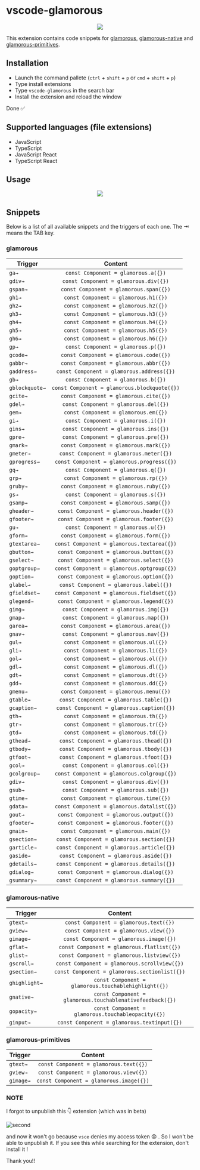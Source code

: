 # vscode-glamorous

<p align="center">
  <img src="https://i.gyazo.com/73172dd1838c9275fbe1d94b9abebd8d.png" />
</p>

This extension contains code snippets for [glamorous](https://github.com/paypal/glamorous), [glamorous-native](https://github.com/robinpowered/glamorous-native) and [glamorous-primitives](https://github.com/nitin42/glamorous-primitives).

## Installation
* Launch the command pallete (`ctrl` + `shift` + `p` or `cmd` + `shift` + `p`)
* Type install extensions
* Type `vscode-glamorous` in the search bar
* Install the extension and reload the window

Done ✅

## Supported languages (file extensions)
* JavaScript
* TypeScript
* JavaScript React
* TypeScript React

## Usage

<p align="center">
  <img src="http://g.recordit.co/kUCqzUMdYX.gif" />
</p>

## Snippets
Below is a list of all available snippets and the triggers of each one. The ⇥ means the TAB key.
### glamorous

| Trigger        | Content      |
| ------------- |:-------------:|
| `ga→`      | `const Component = glamorous.a({})` |
| `gdiv→`      | `const Component = glamorous.div({})` |
| `gspan→`      | `const Component = glamorous.span({})` |
| `gh1→`      | `const Component = glamorous.h1({})` |
| `gh2→`      | `const Component = glamorous.h2({})` |
| `gh3→`      | `const Component = glamorous.h3({})` |
| `gh4→`      | `const Component = glamorous.h4({})` |
| `gh5→`      | `const Component = glamorous.h5({})` |
| `gh6→`      | `const Component = glamorous.h6({})` |
| `gp→`      | `const Component = glamorous.p({})` |
| `gcode→`      | `const Component = glamorous.code({})` |
| `gabbr→`      | `const Component = glamorous.abbr({})` |
| `gaddress→`      | `const Component = glamorous.address({})` |
| `gb→`      | `const Component = glamorous.b({})` |
| `gblockquote→`      | `const Component = glamorous.blockquote({})` |
| `gcite→`     | `const Component = glamorous.cite({})` |
| `gdel→`      | `const Component = glamorous.del({})` |
| `gem→`      | `const Component = glamorous.em({})` |
| `gi→`     | `const Component = glamorous.i({})` |
| `gins→`      | `const Component = glamorous.ins({})` |
| `gpre→`      | `const Component = glamorous.pre({})` |
| `gmark→`      | `const Component = glamorous.mark({})` |
| `gmeter→`        | `const Component = glamorous.meter({})` |
| `gprogress→`      | `const Component = glamorous.progress({})` |
| `gq→`      | `const Component = glamorous.q({})` |
| `grp→`      | `const Component = glamorous.rp({})` |
| `gruby→`      | `const Component = glamorous.ruby({})` |
| `gs→`      | `const Component = glamorous.s({})` |
| `gsamp→`      | `const Component = glamorous.samp({})` |
| `gheader→`      | `const Component = glamorous.header({})` |
| `gfooter→`      | `const Component = glamorous.footer({})` |
| `gu→`      | `const Component = glamorous.u({})` |
| `gform→`      | `const Component = glamorous.form({})` |
| `gtextarea→`      | `const Component = glamorous.textarea({})` |
| `gbutton→`      | `const Component = glamorous.button({})` |
| `gselect→`     | `const Component = glamorous.select({})` |
| `goptgroup→`      | `const Component = glamorous.optgroup({})` |
| `goption→`      | `const Component = glamorous.option({})` |
| `glabel→`      | `const Component = glamorous.label({})` |
| `gfieldset→`      | `const Component = glamorous.fieldset({})` |
| `glegend→`      | `const Component = glamorous.legend({})` |
| `gimg→`      | `const Component = glamorous.img({})` |
| `gmap→`     | `const Component = glamorous.map({})` |
| `garea→`      | `const Component = glamorous.area({})` |
| `gnav→`      | `const Component = glamorous.nav({})` |
| `gul→`      | `const Component = glamorous.ul({})` |
| `gli→`      | `const Component = glamorous.li({})` |
| `gol→`      | `const Component = glamorous.ol({})` |
| `gdl→`      | `const Component = glamorous.dl({})` |
| `gdt→`      | `const Component = glamorous.dt({})` |
| `gdd→`      | `const Component = glamorous.dd({})` |
| `gmenu→`      | `const Component = glamorous.menu({})` |
| `gtable→`      | `const Component = glamorous.table({})` |
| `gcaption→`      | `const Component = glamorous.caption({})` |
| `gth→`      | `const Component = glamorous.th({})` |
| `gtr→`      | `const Component = glamorous.tr({})` |
| `gtd→`      | `const Component = glamorous.td({})` |
| `gthead→`      | `const Component = glamorous.thead({})` |
| `gtbody→`      | `const Component = glamorous.tbody({})` |
| `gtfoot→`      | `const Component = glamorous.tfoot({})` |
| `gcol→`      | `const Component = glamorous.col({})` |
| `gcolgroup→`      | `const Component = glamorous.colgroup({})` |
| `gdiv→`      | `const Component = glamorous.div({})` |
| `gsub→`      | `const Component = glamorous.sub({})` |
| `gtime→`      | `const Component = glamorous.time({})` |
| `gdata→`      | `const Component = glamorous.datalist({})` |
| `gout→`      | `const Component = glamorous.output({})` |
| `gfooter→`      | `const Component = glamorous.footer({})` |
| `gmain→`      | `const Component = glamorous.main({})` |
| `gsection→`      | `const Component = glamorous.section({})` |
| `garticle→`      | `const Component = glamorous.article({})` |
| `gaside→`      | `const Component = glamorous.aside({})` |
| `gdetails→`      | `const Component = glamorous.details({})` |
| `gdialog→`      | `const Component = glamorous.dialog({})` |
| `gsummary→`      | `const Component = glamorous.summary({})` |

### glamorous-native

| Trigger        | Content      |
| ------------- |:-------------:|
| `gtext→`      | `const Component = glamorous.text({})` |
| `gview→`      | `const Component = glamorous.view({})` |
| `gimage→`      | `const Component = glamorous.image({})` |
| `gflat→`      | `const Component = glamorous.flatlist({})` |
| `glist→`      | `const Component = glamorous.listview({})` |
| `gscroll→`      | `const Component = glamorous.scrollview({})` |
| `gsection→`      | `const Component = glamorous.sectionlist({})` |
| `ghighlight→`      | `const Component = glamorous.touchablehighlight({})` |
| `gnative→`    | `const Component = glamorous.touchablenativefeedback({})` |
| `gopacity→`      | `const Component = glamorous.touchableopacity({})` |
| `ginput→`      | `const Component = glamorous.textinput({})` |

### glamorous-primitives

| Trigger        | Content      |
| ------------- |:-------------:|
| `gtext→`     | `const Component = glamorous.text({})` |
| `gview→`      | `const Component = glamorous.view({})` |
| `gimage→`      | `const Component = glamorous.image({})` |

### NOTE

I forgot to unpublish this 👇 extension (which was in beta)

![second](https://i.gyazo.com/dfd653a485d0b4e7732aa259f3887047.png)

and now it won't go because `vsce` denies my access token 😞 . So I won't be able to unpublish it. If you see this while searching for the extension, don't install it !

Thank you!!

